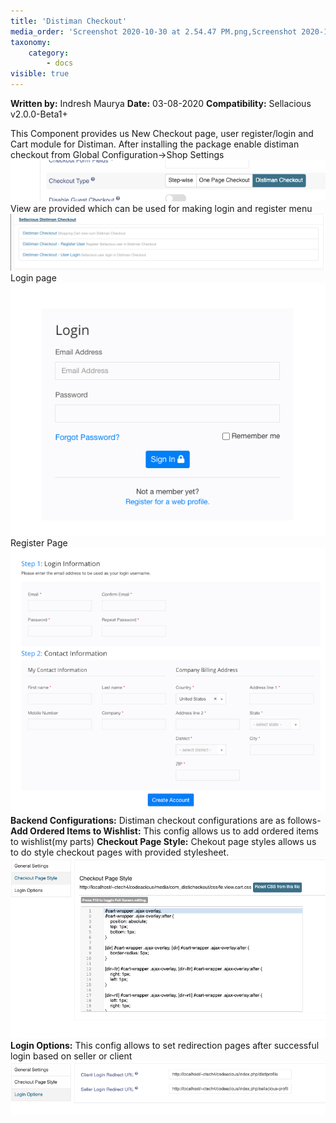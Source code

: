 ```yaml
---
title: 'Distiman Checkout'
media_order: 'Screenshot 2020-10-30 at 2.54.47 PM.png,Screenshot 2020-10-30 at 2.56.13 PM.png,Screenshot 2020-10-30 at 2.58.32 PM.png,Screenshot 2020-10-30 at 3.08.49 PM.png,Screenshot 2020-10-30 at 3.19.58 PM.png'
taxonomy:
    category:
        - docs
visible: true
---
```


**Written by:** Indresh Maurya
**Date:** 03-08-2020
**Compatibility:** Sellacious v2.0.0-Beta1+

This Component provides us New Checkout page, user register/login and Cart module for Distiman.
After installing the package enable distiman checkout from Global Configuration->Shop Settings
![](Screenshot%202020-10-30%20at%202.54.47%20PM.png)
View are provided which can be used for making login and register menu
![](Screenshot%202020-10-30%20at%202.56.13%20PM.png)
Login page
![](Screenshot%202020-10-30%20at%202.58.32%20PM.png)
Register Page
![](Screenshot%202020-10-30%20at%203.08.49%20PM.png)
**Backend Configurations:** Distiman checkout configurations are as follows-
**Add Ordered Items to Wishlist:** This config allows us to add ordered items to wishlist(my parts)
**Checkout Page Style:** Chekout page styles allows us to do style checkout pages with provided stylesheet.
![](Screenshot%202020-10-30%20at%203.19.58%20PM.png)
**Login Options:** This config allows to set redirection pages after successful login based on seller or client
![](Screenshot%202020-10-30%20at%203.20.33%20PM.png)